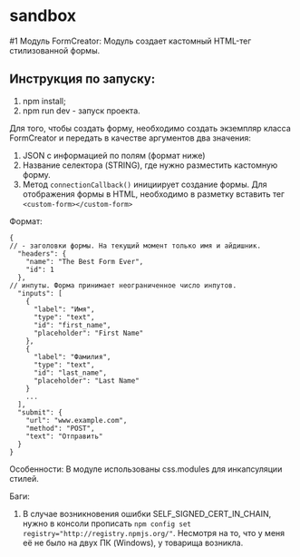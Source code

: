 # sandbox
 


#1 Модуль FormCreator: 
Модуль создает кастомный HTML-тег стилизованной формы. 

## Инструкция по запуску: 
1. npm install;
2. npm run dev - запуск проекта. 

Для того, чтобы создать форму, необходимо создать экземпляр класса FormCreator и передать в качестве аргументов два значения: 
1. JSON с информацией по полям (формат ниже)
2. Название селектора (STRING), где нужно разместить кастомную форму. 
3. Метод ```connectionCallback()``` инициирует создание формы. 
Для отображения формы в HTML, необходимо в разметку вставить тег ```<custom-form></custom-form>```

Формат:
```
{
// - заголовки формы. На текущий момент только имя и айдишник. 
  "headers": {
    "name": "The Best Form Ever",
    "id": 1
  },
// инпуты. Форма принимает неограниченное число инпутов. 
  "inputs": [
    {
      "label": "Имя",
      "type": "text",
      "id": "first_name",
      "placeholder": "First Name"
    },
    {
      "label": "Фамилия",
      "type": "text",
      "id": "last_name",
      "placeholder": "Last Name"
    }
    ...
  ],
  "submit": {
    "url": "www.example.com",
    "method": "POST",
    "text": "Отправить"
  }
}
```
Особенности: В модуле использованы css.modules для инкапсуляции стилей. 


Баги: 
1. В случае возникновения ошибки SELF_SIGNED_CERT_IN_CHAIN, нужно в консоли прописать  ```npm config set registry="http://registry.npmjs.org/"```. Несмотря на то, что у меня её не было на двух ПК (Windows), у товарища возникла. 
